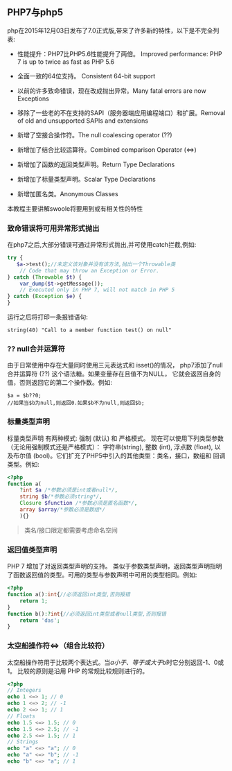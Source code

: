 ## PHP7与php5
php在2015年12月03日发布了7.0正式版,带来了许多新的特性，以下是不完全列表:

 * 性能提升：PHP7比PHP5.6性能提升了两倍。 Improved performance: PHP 7 is up to twice as fast as PHP 5.6
 
 * 全面一致的64位支持。 Consistent 64-bit support
 
 * 以前的许多致命错误，现在改成抛出异常。Many fatal errors are now Exceptions
 
 * 移除了一些老的不在支持的SAPI（服务器端应用编程端口）和扩展。Removal of old and unsupported SAPIs and extensions
 
 * 新增了空接合操作符。The null coalescing operator (??)
 
 * 新增加了结合比较运算符。Combined comparison Operator (<=>)
 
 * 新增加了函数的返回类型声明。Return Type Declarations
 
 * 新增加了标量类型声明。Scalar Type Declarations
 
 * 新增加匿名类。Anonymous Classes


本教程主要讲解swoole将要用到或有相关性的特性


### 致命错误将可用异常形式抛出
在php7之后,大部分错误可通过异常形式抛出,并可使用catch拦截,例如:
```php
try {
   $a->test();//未定义该对象并没有该方法,抛出一个Throwable类
    // Code that may throw an Exception or Error.
} catch (Throwable $t) {
    var_dump($t->getMessage());
    // Executed only in PHP 7, will not match in PHP 5
} catch (Exception $e) {
}
```
运行之后将打印一条报错语句:
```
string(40) "Call to a member function test() on null"
```

### ??  null合并运算符
由于日常使用中存在大量同时使用三元表达式和 isset()的情况， php7添加了null合并运算符 (??) 这个语法糖。如果变量存在且值不为NULL， 它就会返回自身的值，否则返回它的第二个操作数。例如:
```
$a = $b??0;
//如果当$b为null,则返回0.如果$b不为null,则返回$b;
```

### 标量类型声明
标量类型声明 有两种模式: 强制 (默认) 和 严格模式。 现在可以使用下列类型参数（无论用强制模式还是严格模式）： 字符串(string), 整数 (int), 浮点数 (float), 以及布尔值 (bool)。它们扩充了PHP5中引入的其他类型：类名，接口，数组和 回调类型。例如:
```php
<?php
function a(
    ?int $a /*参数必须是int或者null*/,
    string $b/*参数必须string*/,
    Closure $function /*参数必须是匿名函数*/,
    array $array/*参数必须是数组*/
    ){}
```

>类名/接口限定都需要考虑命名空间


### 返回值类型声明
PHP 7 增加了对返回类型声明的支持。 类似于参数类型声明，返回类型声明指明了函数返回值的类型。可用的类型与参数声明中可用的类型相同。例如:
```php
<?php
function a():int{//必须返回int类型,否则报错
    return 1;
}
function b():?int{//必须返回int类型或者null类型,否则报错
    return 'das';
}
```

### 太空船操作符<=>（组合比较符）
太空船操作符用于比较两个表达式。当$a小于、等于或大于$b时它分别返回-1、0或1。 比较的原则是沿用 PHP 的常规比较规则进行的。
```php
<?php
// Integers
echo 1 <=> 1; // 0
echo 1 <=> 2; // -1
echo 2 <=> 1; // 1
// Floats
echo 1.5 <=> 1.5; // 0
echo 1.5 <=> 2.5; // -1
echo 2.5 <=> 1.5; // 1
// Strings
echo "a" <=> "a"; // 0
echo "a" <=> "b"; // -1
echo "b" <=> "a"; // 1
```
